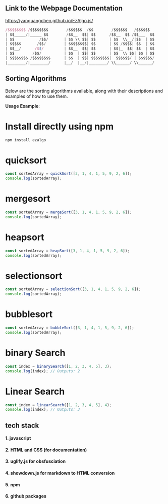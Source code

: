 ## Link to the Webpage Documentation

https://yanguangchen.github.io/EzAlgo.js/

```javascript
/$$$$$$$$ /$$$$$$$$        /$$$$$$  /$$        /$$$$$$   /$$$$$$ 
| $$_____/|_____ $$        /$$__  $$| $$      /$$__  $$ /$$___  $$
| $$           /$$/       | $$ \\ $$| $$      | $$  \\__/|$$  | $$
| $$$$$       /$$/        | $$$$$$$$| $$      | $$ /$$$$| $$  | $$
| $$__/      /$$/         | $$__  $$| $$      | $$|_  $$| $$  | $$
| $$        /$$/          | $$  | $$| $$      | $$  \\ $$| $$ | $$
| $$$$$$$$ /$$$$$$$$      | $$  | $$| $$$$$$$$|  $$$$$$/ | $$$$$$/
|________/|________/      |__/  |__/|________/ \\______/ \\______/ 
```

## Sorting Algorithms

Below are the sorting algorithms available, along with their descriptions and examples of how to use them.

**Usage Example**:

# Install directly using npm
```bash
npm install ezalgo
```

# quicksort
```javascript
const sortedArray = quickSort([3, 1, 4, 1, 5, 9, 2, 6]);
console.log(sortedArray);
```
# mergesort
```javascript
const sortedArray = mergeSort([3, 1, 4, 1, 5, 9, 2, 6]);
console.log(sortedArray);
```
# heapsort
```javascript
const sortedArray = heapSort([3, 1, 4, 1, 5, 9, 2, 6]);
console.log(sortedArray);
```
# selectionsort
```javascript
const sortedArray = selectionSort([3, 1, 4, 1, 5, 9, 2, 6]);
console.log(sortedArray);
```
# bubblesort

```javascript
const sortedArray = bubbleSort([3, 1, 4, 1, 5, 9, 2, 6]);
console.log(sortedArray);
```
# binary Search

```javascript
const index = binarySearch([1, 2, 3, 4, 5], 3);
console.log(index); // Outputs: 2
```

# Linear Search
```javascript
const index = linearSearch([1, 2, 3, 4, 5], 4);
console.log(index); // Outputs: 3
```

## tech stack
#### 1. javascript
#### 2. HTML and CSS (for documentation)
#### 3. uglify.js for obsfusciation
#### 4. showdown.js for markdown to HTML conversion
#### 5. npm
#### 6. github packages
